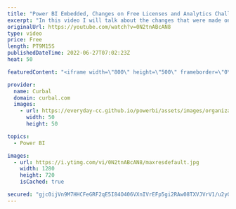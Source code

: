 ```yaml
---
title: "Power BI Embedded, Changes on Free Licenses and Analytics Challenge - #2 One2Many Series"
excerpt: "In this video I will talk about the changes that were made on the Power BI embedded feature after June 1st 2017, I will discuss the updates on the free license as well as the possibility to upgrade to the pro license if you meet a certain criteria and finally I will encourage you to participate on Microsoft's"
originalUrl: https://youtube.com/watch?v=0N2tnABcAN8
type: video
price: Free
length: PT9M15S
publishedDateTime: 2022-06-27T07:02:23Z
heat: 50

featuredContent: "<iframe width=\"800\" height=\"500\" frameborder=\"0\" src=\"https://www.youtube.com/embed/0N2tnABcAN8\" allow=\"accelerometer; autoplay; encrypted-media; gyroscope; picture-in-picture\" allowfullscreen></iframe>"

provider:
  name: Curbal
  domain: curbal.com
  images:
    - url: https://everyday-cc.github.io/powerbi/assets/images/organizations/curbal.com-50x50.jpg
      width: 50
      height: 50

topics:
  - Power BI

images:
  - url: https://i.ytimg.com/vi/0N2tnABcAN8/maxresdefault.jpg
    width: 1280
    height: 720
    isCached: true

secured: "gjc0ijVn9M7HHCFeGRF2qE5I84O406VXnIVrEFp5gi2RAw08TXVJVrV1/u2yGZzUnh81/oxRr/yYvmDy3eXa132T/60Mu7i7+QYnnx3a5Om+NVkkk+StK88HHG9UtZvS0oYuYd9LXsPDFUjRwgrW+k3nxq+UHU0sb7ZVrCAv2Jawg6uF0q9LlWTbqjZv/0cuWHZIrO5STDDaYEInnpCiyI4hL00w8FgDniU8kxcVFfpxAXWz2JfJU343dnWnQ/zr7Y1qMSO7/19PG11wQP3Y1U6Exdt2HG5vLnZaBXq1RdD2xKEYqKPOxr6HFAS1eiCCriccyO/uUXWapuRDauK9riZW0453j9zhsp7dxUMIqXse7XW4FykqGGddjA77ypTTyS8exYNKobi3WQKcB/LCcWEf94QTLJtVFYFVyLL7r34=;UFvOjMJbf8yO9Sw0KtPRYw=="
---
```


